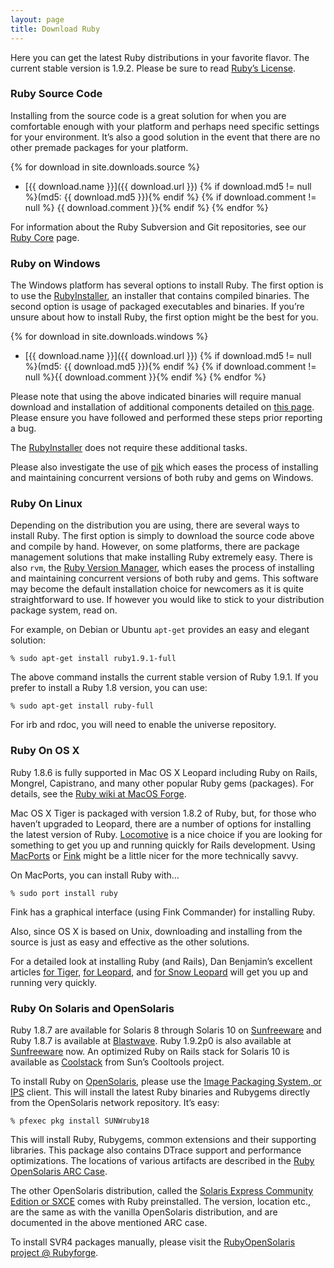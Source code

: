 ```yaml
---
layout: page
title: Download Ruby
---
```


Here you can get the latest Ruby distributions in your favorite flavor.
The current stable version is 1.9.2. Please be sure to read
[Ruby&#8217;s License](/en/about/license.txt).

### Ruby Source Code

Installing from the source code is a great solution for when you are comfortable enough with your platform and perhaps need specific settings for your environment. It&#8217;s also a good solution in the event that there are no other premade packages for your platform.

{% for download in site.downloads.source %}
* [{{ download.name }}]({{ download.url }}) {% if download.md5 != null %}(md5: {{ download.md5 }}){% endif %} {% if download.comment != null %} {{ download.comment }}{% endif %}
{% endfor %}

For information about the Ruby Subversion and Git repositories, see our
[Ruby Core](/en/community/ruby-core/) page.

### Ruby on Windows

The Windows platform has several options to install Ruby.
The first option is to use the [RubyInstaller](http://rubyinstaller.org/),
an installer that contains compiled binaries. The second option is usage of
packaged executables and binaries. If you&#8217;re unsure about how to
install Ruby, the first option might be the best for you.

{% for download in site.downloads.windows %}
* [{{ download.name }}]({{ download.url }}) {% if download.md5 != null %}(md5: {{ download.md5 }}){% endif %} {% if download.comment != null %}{{ download.comment }}{% endif %}
{% endfor %}

Please note that using the above indicated binaries will require manual
download and installation of additional components detailed on
[this page](http://www.garbagecollect.jp/ruby/mswin32/en/documents/install.html).
Please ensure you have followed and performed these steps prior reporting a bug.

The [RubyInstaller](http://rubyinstaller.org/) does not require these additional tasks.

Please also investigate the use of [pik](http://github.com/vertiginous/pik)
which eases the process of installing and maintaining concurrent versions of
both ruby and gems on Windows.

### Ruby On Linux

Depending on the distribution you are using, there are several ways to
install Ruby. The first option is simply to download the source code above
and compile by hand. However, on some platforms, there are package management
solutions that make installing Ruby extremely easy. There is also `rvm`, the
[Ruby Version Manager](http://rvm.beginrescueend.com), which eases the process
of installing and maintaining concurrent versions of both ruby and gems.
This software may become the default installation choice for newcomers as it
is quite straightforward to use. If however you would like to stick to your
distribution package system, read on.

For example, on Debian or Ubuntu `apt-get` provides an easy and elegant solution:

    % sudo apt-get install ruby1.9.1-full

The above command installs the current stable version of Ruby 1.9.1.
If you prefer to install a Ruby 1.8 version, you can use:

    % sudo apt-get install ruby-full

For irb and rdoc, you will need to enable the universe repository.

### Ruby On OS X

Ruby 1.8.6 is fully supported in Mac OS X Leopard including Ruby on Rails,
Mongrel, Capistrano, and many other popular Ruby gems (packages).
For details, see the [Ruby wiki at MacOS Forge](http://trac.macosforge.org/projects/ruby/wiki).

Mac OS X Tiger is packaged with version 1.8.2 of Ruby, but, for those who
haven&#8217;t upgraded to Leopard, there are a number of options for
installing the latest version of Ruby. [Locomotive](http://locomotive.raaum.org/)
is a nice choice if you are looking for something to get you up and running
quickly for Rails development.  Using [MacPorts](http://www.macports.org/) or
[Fink](http://fink.sourceforge.net/) might be a little nicer for the more
technically savvy.

On MacPorts, you can install Ruby with&#8230;

    % sudo port install ruby

Fink has a graphical interface (using Fink Commander) for installing Ruby.

Also, since OS X is based on Unix, downloading and installing from the source
is just as easy and effective as the other solutions.

For a detailed look at installing Ruby (and Rails), Dan Benjamin&#8217;s
excellent articles [for Tiger](http://hivelogic.com/articles/ruby-rails-mongrel-mysql-osx),
[for Leopard](http://hivelogic.com/articles/ruby-rails-leopard), and
[for Snow Leopard](http://hivelogic.com/articles/compiling-ruby-rubygems-and-rails-on-snow-leopard/)
will get you up and running very quickly.

### Ruby On Solaris and OpenSolaris

Ruby 1.8.7 are available for Solaris 8 through Solaris 10 on [Sunfreeware](http://www.sunfreeware.com)
and Ruby 1.8.7 is available at [Blastwave](http://www.blastwave.org).
Ruby 1.9.2p0 is also available at [Sunfreeware](http://www.sunfreeware.com) now.
An optimized Ruby on Rails stack for Solaris 10 is available as
[Coolstack](http://cooltools.sunsource.net/coolstack) from Sun&#8217;s
Cooltools project.

To install Ruby on [OpenSolaris](http://www.opensolaris.org), please use the
[Image Packaging System, or IPS](http://opensolaris.org/os/project/pkg/) client.
This will install the latest Ruby binaries and Rubygems directly from the
OpenSolaris network repository. It&#8217;s easy:

    % pfexec pkg install SUNWruby18

This will install Ruby, Rubygems, common extensions and their supporting libraries.
This package also contains DTrace support and performance optimizations.
The locations of various artifacts are described in the
[Ruby OpenSolaris ARC Case](http://jp.opensolaris.org/os/community/arc/caselog/2007/600/).

The other OpenSolaris distribution, called the [Solaris Express Community Edition or SXCE](http://opensolaris.org/os/downloads)
comes with Ruby preinstalled. The version, location etc., are the same as
with the vanilla OpenSolaris distribution, and are documented in the above
mentioned ARC case.

To install SVR4 packages manually, please visit the
[RubyOpenSolaris project @ Rubyforge](http://rubyforge.org/projects/rubyopensolaris).

